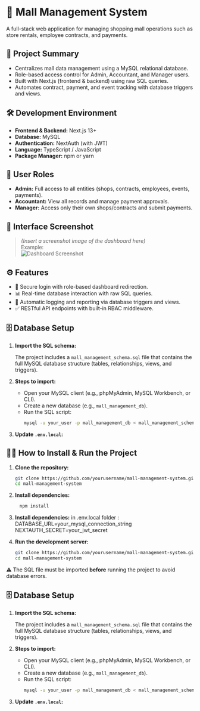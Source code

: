 # 🏬 Mall Management System

A full-stack web application for managing shopping mall operations such as store rentals, employee contracts, and payments.

## 📌 Project Summary
- Centralizes mall data management using a MySQL relational database.
- Role-based access control for Admin, Accountant, and Manager users.
- Built with Next.js (frontend & backend) using raw SQL queries.
- Automates contract, payment, and event tracking with database triggers and views.

## 🛠️ Development Environment
- **Frontend & Backend:** Next.js 13+
- **Database:** MySQL
- **Authentication:** NextAuth (with JWT)
- **Language:** TypeScript / JavaScript
- **Package Manager:** npm or yarn

## 👤 User Roles

- **Admin:** Full access to all entities (shops, contracts, employees, events, payments).
- **Accountant:** View all records and manage payment approvals.
- **Manager:** Access only their own shops/contracts and submit payments.

## 📸 Interface Screenshot

> _(Insert a screenshot image of the dashboard here)_  
> Example:  
> ![Dashboard Screenshot](./screenshots/dashboard.png)

## ⚙️ Features

- 🔐 Secure login with role-based dashboard redirection.
- 📊 Real-time database interaction with raw SQL queries.
- 🧾 Automatic logging and reporting via database triggers and views.
- ✅ RESTful API endpoints with built-in RBAC middleware.

## 🗄️ Database Setup

1. **Import the SQL schema:**

   The project includes a `mall_management_schema.sql` file that contains the full MySQL database structure (tables, relationships, views, and triggers).

2. **Steps to import:**

   - Open your MySQL client (e.g., phpMyAdmin, MySQL Workbench, or CLI).
   - Create a new database (e.g., `mall_management_db`).
   - Run the SQL script:
     ```bash
     mysql -u your_user -p mall_management_db < mall_management_schema.sql
     ```

3. **Update `.env.local`:**


## 🧑‍💻 How to Install & Run the Project

1. **Clone the repository:**
   ```bash
   git clone https://github.com/yourusername/mall-management-system.git
   cd mall-management-system
   ```
2. **Install dependencies:**
```bash
     npm install
```
3. **Install dependencies:**
in .env.local folder :
DATABASE_URL=your_mysql_connection_string
NEXTAUTH_SECRET=your_jwt_secret

4. **Run the development server:**
   ```bash
   git clone https://github.com/yourusername/mall-management-system.git
   cd mall-management-system


⚠️ The SQL file must be imported **before** running the project to avoid database errors.

## 🗄️ Database Setup

1. **Import the SQL schema:**

   The project includes a `mall_management_schema.sql` file that contains the full MySQL database structure (tables, relationships, views, and triggers).

2. **Steps to import:**

   - Open your MySQL client (e.g., phpMyAdmin, MySQL Workbench, or CLI).
   - Create a new database (e.g., `mall_management_db`).
   - Run the SQL script:
     ```bash
     mysql -u your_user -p mall_management_db < mall_management_schema.sql
     ```

3. **Update `.env.local`:**
